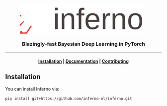<div align="center">
    <picture>
    <source srcset="docs/assets/logo/logo_text_black.svg" media="(prefers-color-scheme: light)"/>
    <source srcset="docs/assets/logo/logo_text_white.svg"  media="(prefers-color-scheme: dark)"/>
    <img align="center" src="docs/assets/logo/logo_text_black.svg" alt="Inferno" width="400" style="padding-right: 10px; padding left: 10px;"/>
    </picture>
    <h3>Blazingly-fast Bayesian Deep Learning in PyTorch</h3>
</div>

---

<h4 align="center">
  <a href="#installation">Installation</a> |  
  <a href="https://inferno-ml.github.io/inferno/">Documentation</a> | 
  <a href="https://inferno-ml.github.io/inferno/development_guidelines">Contributing</a>
</h4>



## Installation

You can install Inferno via: 
<!-- ```bash
pip install inferno-torch
```

Alternatively, you can install the development version from source. -->
```bash
pip install git+https://github.com/inferno-ml/inferno.git
```